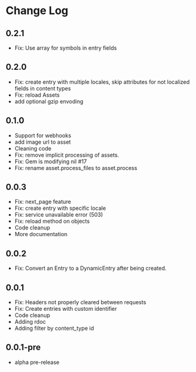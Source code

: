 # Change Log

## 0.2.1
* Fix: Use array for symbols in entry fields

## 0.2.0
* Fix: create entry with multiple locales, skip attributes for not localized fields in content types
* Fix: reload Assets
* add optional gzip envoding

## 0.1.0
* Support for webhooks
* add image url to asset
* Cleaning code
* Fix: remove implicit processing of assets.
* Fix: Gem is modifying nil #17
* Fix: rename asset.process_files to asset.process


## 0.0.3
* Fix: next_page feature
* Fix: create entry with specific locale
* Fix: service unavailable error (503)
* Fix: reload method on objects
* Code cleanup
* More documentation

## 0.0.2
* Fix: Convert an Entry to a DynamicEntry after being created.

## 0.0.1
* Fix: Headers not properly cleared between requests
* Fix: Create entries with custom identifier
* Code cleanup
* Adding rdoc
* Adding filter by content_type id


## 0.0.1-pre
* alpha pre-release
